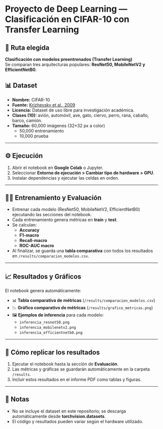 # Proyecto de Deep Learning — Clasificación en CIFAR-10 con Transfer Learning

## 📌 Ruta elegida
**Clasificación con modelos preentrenados (Transfer Learning)**  
Se comparan tres arquitecturas populares: **ResNet50, MobileNetV2 y EfficientNetB0**.

## 📊 Dataset
- **Nombre:** CIFAR-10  
- **Fuente:** [Krizhevsky et al., 2009](https://www.cs.toronto.edu/~kriz/cifar.html)  
- **Licencia:** Dataset de uso libre para investigación académica.  
- **Clases (10):** avión, automóvil, ave, gato, ciervo, perro, rana, caballo, barco, camión.  
- **Tamaño:** 60,000 imágenes (32×32 px a color)  
  - 50,000 entrenamiento  
  - 10,000 prueba  

---

## ⚙️ Ejecución
1. Abrir el notebook en **Google Colab** o Jupyter.  
2. Seleccionar **Entorno de ejecución > Cambiar tipo de hardware > GPU**.  
3. Instalar dependencias y ejecutar las celdas en orden.  

---

## 🏋️‍♂️ Entrenamiento y Evaluación
- Entrenar cada modelo (ResNet50, MobileNetV2, EfficientNetB0) ejecutando las secciones del notebook.  
- Cada entrenamiento genera métricas en **train** y **test**.  
- Se calculan:  
  - **Accuracy**  
  - **F1-macro**  
  - **Recall-macro**  
  - **ROC-AUC macro**  
- Al finalizar, se guarda una **tabla comparativa** con todos los resultados en `/results/comparacion_modelos.csv`.  

---

## 📈 Resultados y Gráficos
El notebook genera automáticamente:  
- 📊 **Tabla comparativa de métricas** (`/results/comparacion_modelos.csv`)  
- 📉 **Gráfico comparativo de métricas** (`/results/grafico_metricas.png`)  
- 🖼️ **Ejemplos de inferencia** para cada modelo:  
  - `inferencia_resnet50.png`  
  - `inferencia_mobilenetv2.png`  
  - `inferencia_efficientnetb0.png`  

---

## 🚀 Cómo replicar los resultados
1. Ejecutar el notebook hasta la sección de **Evaluación**.  
2. Las métricas y gráficas se guardarán automáticamente en la carpeta `/results`.  
3. Incluir estos resultados en el informe PDF como tablas y figuras.  

---

## 📎 Notas
- No se incluye el dataset en este repositorio; se descarga automáticamente desde **torchvision.datasets**.  
- El código y resultados pueden variar según el hardware utilizado.  

